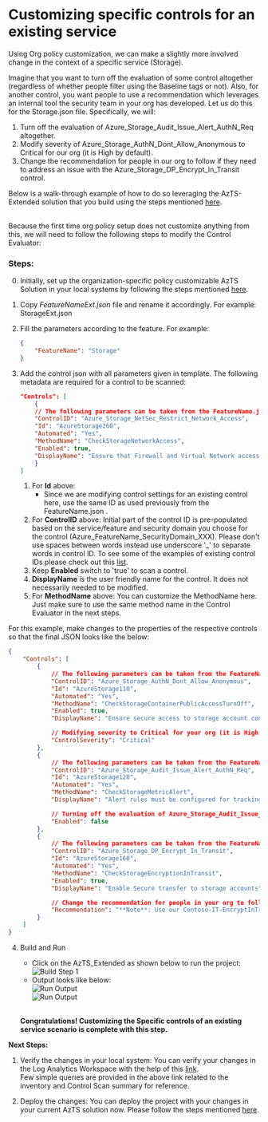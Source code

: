 # Customizing specific controls for an existing service

Using Org policy customization, we can make a slightly more involved change in the context of a specific service (Storage).

Imagine that you want to turn off the evaluation of some control altogether (regardless of whether people filter using the Baseline tags or not). Also, for another control, you want people to use a recommendation which leverages an internal tool the security team in your org has developed. Let us do this for the Storage.json file. Specifically, we will:

1. Turn off the evaluation of Azure_Storage_Audit_Issue_Alert_AuthN_Req altogether.
2. Modify severity of Azure_Storage_AuthN_Dont_Allow_Anonymous to Critical for our org (it is High by default).
3. Change the recommendation for people in our org to follow if they need to address an issue with the Azure_Storage_DP_Encrypt_In_Transit control.

Below is a walk-through example of how to do so leveraging the AzTS-Extended solution that you build using the steps mentioned [here](./SettingUpSolution.md).

<br/>Because the first time org policy setup does not customize anything from this, we will need to follow the following steps to modify the Control Evaluator:

### Steps:
0.  Initially, set up the organization-specific policy customizable AzTS Solution in your local systems by following the steps mentioned [here](./SettingUpSolution.md).
1.  Copy _FeatureNameExt.json_ file and rename it accordingly. For example: StorageExt.json
2.  Fill the parameters according to the feature. For example: 
    ``` JSON
    {
        "FeatureName": "Storage"
    }
    ```
3.  Add the control json with all parameters given in template. The following metadata are required for a control to be scanned:
    ``` JSON
    "Controls": [
        {
        // The following parameters can be taken from the FeatureName.json directly as there will no change in them for the scope of this scenario. 
        "ControlID": "Azure_Storage_NetSec_Restrict_Network_Access",
        "Id": "AzureStorage260",
        "Automated": "Yes",
        "MethodName": "CheckStorageNetworkAccess",
        "Enabled": true,
        "DisplayName": "Ensure that Firewall and Virtual Network access is granted to a minimal set of trusted origins"
        }
    ]
    ```

    1. For **Id** above: 
        * Since we are modifying control settings for an existing control here, use the same ID as used previously from the FeatureName.json . 
    2. For **ControlID** above: Initial part of the control ID is pre-populated based on the service/feature and security domain you choose for the control (Azure_FeatureName_SecurityDomain_XXX). Please don't use spaces between words instead use underscore '_' to separate words in control ID. To see some of the examples of existing control IDs please check out this [list](https://github.com/azsk/AzTS-docs/tree/main/Control%20coverage#azure-services-supported-by-azts).
    3. Keep **Enabled** switch to 'true' to scan a control.
    4. **DisplayName** is the user friendly name for the control. It does not necessarily needed to be modified.
    5. For **MethodName** above: You can customize the MethodName here. Just make sure to use the same method name in the Control Evaluator in the next steps.

For this example, make changes to the properties of the respective controls so that the final JSON looks like the below:
``` JSON
{
    "Controls": [
        {
            // The following parameters can be taken from the FeatureName.json directly as there will no change in them for the scope of this scenario. 
            "ControlID": "Azure_Storage_AuthN_Dont_Allow_Anonymous",
            "Id": "AzureStorage110",
            "Automated": "Yes",
            "MethodName": "CheckStorageContainerPublicAccessTurnOff",
            "Enabled": true,
            "DisplayName": "Ensure secure access to storage account containers.",

            // Modifying severity to Critical for your org (it is High by default)
            "ControlSeverity": "Critical"
        },
        {
            // The following parameters can be taken from the FeatureName.json directly as there will no change in them for the scope of this scenario. 
            "ControlID": "Azure_Storage_Audit_Issue_Alert_AuthN_Req",
            "Id": "AzureStorage120",
            "Automated": "Yes",
            "MethodName": "CheckStorageMetricAlert",
            "DisplayName": "Alert rules must be configured for tracking anonymous activity",

            // Turning off the evaluation of Azure_Storage_Audit_Issue_Alert_AuthN_Req altogether
            "Enabled": false
        },
        {
            // The following parameters can be taken from the FeatureName.json directly as there will no change in them for the scope of this scenario. 
            "ControlID": "Azure_Storage_DP_Encrypt_In_Transit",
            "Id": "AzureStorage160",
            "Automated": "Yes",
            "MethodName": "CheckStorageEncryptionInTransit",
            "Enabled": true,
            "DisplayName": "Enable Secure transfer to storage accounts",

            // Change the recommendation for people in your org to follow which leverages an internal tool the security team in your org has developed
            "Recommendation": "**Note**: Use our Contoso-IT-EncryptInTransit.ps1 tool for this!"
        }
    ]
}
```

4. Build and Run
   - Click on the AzTS_Extended as shown below to run the project: <br />
      ![Build Step 1](../../Images/06_OrgPolicy_Setup_BuildStep.png)<br/>
   - Output looks like below:<br/>
      ![Run Output](../../Images/06_OrgPolicy_Setup_RunStep1.png)<br />
      ![Run Output](../../Images/06_OrgPolicy_Setup_RunStep2.png)
   
   <br><b>Congratulations! Customizing the Specific controls of an existing service scenario is complete with this step.</b>

<b>Next Steps:</b>

1. Verify the changes in your local system:
 You can verify your changes in the Log Analytics Workspace with the help of this [link](https://github.com/azsk/AzTS-docs/tree/main/01-Setup%20and%20getting%20started#4-log-analytics-visualization).
 <br/> Few simple queries are provided in the above link related to the inventory and Control Scan summary for reference.

2. Deploy the changes:
You can deploy the project with your changes in your current AzTS solution now. Please follow the steps mentioned [here](./DeployInAzTS.md).